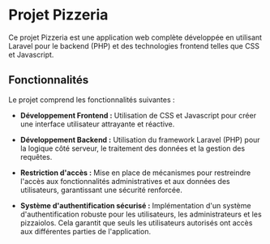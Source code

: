 # Projet Pizzeria

Ce projet Pizzeria est une application web complète développée en utilisant Laravel pour le backend (PHP) et des technologies frontend telles que CSS et Javascript.

## Fonctionnalités

Le projet comprend les fonctionnalités suivantes :

- **Développement Frontend :** Utilisation de CSS et Javascript pour créer une interface utilisateur attrayante et réactive.

- **Développement Backend :** Utilisation du framework Laravel (PHP) pour la logique côté serveur, le traitement des données et la gestion des requêtes.

- **Restriction d'accès :** Mise en place de mécanismes pour restreindre l'accès aux fonctionnalités administratives et aux données des utilisateurs, garantissant une sécurité renforcée.

- **Système d'authentification sécurisé :** Implémentation d'un système d'authentification robuste pour les utilisateurs, les administrateurs et les pizzaiolos. Cela garantit que seuls les utilisateurs autorisés ont accès aux différentes parties de l'application.
